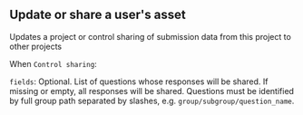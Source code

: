 ## Update or share a user's asset

Updates a project or control sharing of submission data from this project to other projects

When `Control sharing`:

`fields`: Optional. List of questions whose responses will be shared. If
missing or empty, all responses will be shared. Questions must be
identified by full group path separated by slashes, e.g.
`group/subgroup/question_name`.
